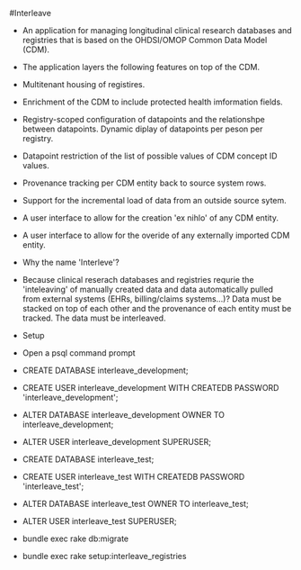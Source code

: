 #Interleave

* An application for managing longitudinal clinical research databases and registries that is based on the OHDSI/OMOP Common Data Model (CDM).
* The application layers the following features on top of the CDM.
 * Multitenant housing of registires.
 * Enrichment of the CDM to include protected health imformation fields.
 * Registry-scoped configuration of datapoints and the relationshpe between datapoints.  Dynamic diplay of datapoints per peson per registry.
 * Datapoint restriction of the list of possible values of CDM concept ID values.
 * Provenance tracking per CDM entity back to source system rows.
 * Support for the incremental load of data from an outside source sytem.
 * A user interface to allow for the creation 'ex nihlo' of any CDM entity.
 * A user interface to allow for the overide of any externally imported CDM entity.


* Why the name 'Interleve'?
* Because clinical reserach databases and registries requrie the 'inteleaving' of manually created data and data automatically pulled from external systems (EHRs, billing/claims systems...)?  Data must be stacked on top of each other and the provenance of each entity must be tracked.  The data must be interleaved.

* Setup
 * Open a psql command prompt
 * CREATE DATABASE interleave_development;
 * CREATE USER interleave_development WITH CREATEDB PASSWORD 'interleave_development';
 * ALTER DATABASE interleave_development OWNER TO interleave_development;
 * ALTER USER interleave_development SUPERUSER;
 * CREATE DATABASE interleave_test;
 * CREATE USER interleave_test WITH CREATEDB PASSWORD 'interleave_test';
 * ALTER DATABASE interleave_test OWNER TO interleave_test;
 * ALTER USER interleave_test SUPERUSER;
 * bundle exec rake db:migrate
 * bundle exec rake setup:interleave_registries